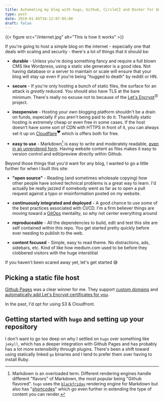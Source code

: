 ```yaml
---
title: Automating my blog with hugo, Github, CircleCI and Docker for $0
type: post
date: 2019-01-05T16:12:07-05:00
draft: false
---
```

{{< figure src="/internet.jpg" alt="This is how it works" >}}

If you're going to host a simple blog on the internet - especially one that
deals with scaling and security - there's a lot of things that it should be:

  * **durable** - Unless you're doing something fancy and require a full blown
  CMS like Wordpress, using a static site generator is a good idea. Not having
  database or a server to maintain or scale will ensure that your blog will stay
  up even if you're being "hugged to death" by reddit or HN.

  * **secure** - If you're only hosting a bunch of static files, the surface
  for an attack is *greatly* reduced. You should also have TLS at the bare
  minimum. There's really no excuse not to because of the
  [Let's Encrypt](https://letsencrypt.org)<sup>:heart_eyes:</sup> project.

  * **inexpensive** - Hosting your own blogging platform shouldn't be a drain
  on funds, especially if you aren't being paid to do it. Thankfully static
  hosting is extremely cheap or even free in some cases. If the host doesn't
  have some sort of CDN with HTTPS in front of it, you can always set it up on
  [Cloudflare](https://www.cloudflare.com)<sup>:heart:</sup> which is offers both for free.

  * **easy to use** - Markdown[^1] is easy to write and moderately readable,
  [even in an unrendered form](https://raw.githubusercontent.com/darrengruber/grubernet.es/master/content/automating-my-blog-with-hugo-github-circleci-and-docker.md). Having website content as files makes it easy to version control
  and edit/preview directly within Github.

[^1]: Markdown is an overloaded term. Different rendering engines handle different "flavors" of Markdown, the most popular being "Github flavored". `hugo` uses the [`blackfriday`](https://github.com/russross/blackfriday#extensions) rendering engine for Markdown but also has "[shortcodes](https://gohugo.io/content-management/shortcodes/)" which go even further in extending the type of content you can render.

  <!-- * **maintainable** - The major downside to static site generators is that
  you inevitably have to setup a workflow that will compile your site and deploy
  those files to your host. The upside is that you really don't have to worry
  something going wrong after that point. -->

Beyond those things that you'd want for any blog, I wanted to go a little
further for when I built this site:

  * **"open source"** - Reading (and sometimes wholesale copying) how other
  people have solved technical problems is a great way to learn. I'd actually
  be really jazzed if somebody went as far as to open a pull request against a
  typo or misinformation posted on my website.

  * **continuously integrated and deployed** - A good chance to use some of the
  best practices associated with CI/CD. I'm a firm believer things are moving
  toward a [GitOps](https://www.weave.works/blog/gitops-operations-by-pull-request)
  mentality, so why not center everything around

  * **reproduceable** - All the dependencies to build, edit and test this site
  are self contained within this repo. You get started pretty quickly before
  ever needing to publish to the web.

  * **content focused** - Simple, easy to read theme. No distractions, ads, sidebars, etc. Kind of like how medium.com used to be before they clobbered
  visitors with the huge interstitial

If you haven't been scared away yet, let's get started :sweat_smile:

## Picking a static file host

[Github Pages](https://pages.github.com/) was a clear winner for me. They
support [custom domains](https://help.github.com/articles/using-a-custom-domain-with-github-pages/) and [automatically add Let's Encrypt certificates for you](https://blog.github.com/2018-05-01-github-pages-custom-domains-https/).

In the past, I'd opt for using S3 & Cloudfront.


## Getting started with `hugo` and setting up your repository

I don't want to go too deep on why I settled on `hugo` over something like
`jekyll`, which has a deeper integration with Github Pages and has probably has
a lot more extensibility through plugins. There's been a shift toward using
statically linked `go` binaries and I tend to prefer them over having to install
Ruby.
